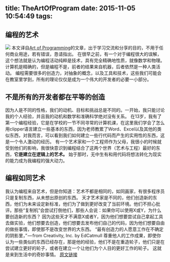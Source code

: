 title: TheArtOfProgram
date: 2015-11-05 10:54:49
tags:
---
## 编程的艺术
![](1.jpg) 
本文译自[Art of Programming](https://medium.com/art-of-programming/about)的文章，出于学习交流和分享的目的，不用于任何商业用途，若有错误，恳请指出。
在很早之前，有一个对于编程很大的误解，这个想法就是认为编程活动纯粹是技术，具有完全精确地性质，就像数学和物理。计算机是精确的，但是编程不是，前者的结果来自机器，后者依然是一种人类活动。
编程需要很多的创造力，对抽象的概念，以及工具和技术，这些我们可能会在教室里学到，所有的理论仅仅是成为一个伟大的开发者的必要一小部分。
## 不是所有的开发者都在平等的创造
因为人是不同的性格，我们的动机、目标和挑战总是不同的。一开始，我只能讨论我的个人经验，并且我的动机和数学和准确科学绝对没有关系。
在13岁，我有了第一个编程经验，它是在学校的一节不同寻常的计算机课，在这里我们学会了怎么用clipper语言建立一些基本的东西，因为老师教累了Word、Excel以及其他的类似东西，对我而言，可以看到我们如何建立一些行代码而产生的实用性的东西，这是一个令人激动的经历。
有一个艺术家和一个工程师作为父母，我很小的时候就受到他们的影响，我很快意识到编程结合了这两个世界（艺术与工程）最好的东西，**它是建立在逻辑上的艺术。**
始于那时，无中生有和用代码将想法转化为现实的能力成为我编程的强大动力。
## 编程如同艺术
我认为编程来自艺术，但是你知道：艺术不都是相同的，如同画家，有很多程序员只是复制东西，从未想出原创的东西。
天才艺术家是不同的，他们创造新的东西，他们为未来设定新标准，他们为了做到更好改变了当前环境。他们不担心批评。那些“复制机”会尝试打倒他们，那些人会说：如果你可以使用X或Y，为什么要创造新的东西？
因为这些天才不满意X或者Y，因为他们想要尝试自己拿起工具去做实验，他们想要去创造，他们想要去发布他们自己的代码，因为他们想要自由的做些事情，即使那不是改变世界的大东西。
“最有创造力的人愿意工作在不确定的阴影里，” — from Creativity, Inc. by EdCatmull
尊重他人的工作成果，即使你认为一些类似的东西已经存在，那是他的经验，他们不是在重造轮子，他们只是在尝试建立更好的轮子，或者在建立一个让他们为个人目的更好工作的轮子。
这就是来到生活中的奇妙事情。
[原文链接](https://medium.com/art-of-programming/the-creative-programmer-2dde54f83e3a)